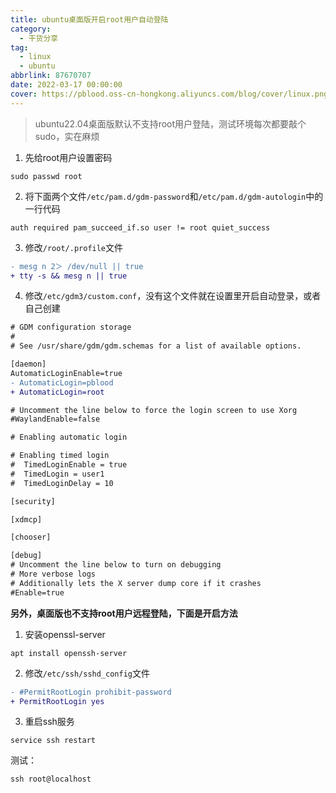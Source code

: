 ```yaml
---
title: ubuntu桌面版开启root用户自动登陆
category:
  - 干货分享
tag:
  - linux
  - ubuntu
abbrlink: 87670707
date: 2022-03-17 00:00:00
cover: https://pblood.oss-cn-hongkong.aliyuncs.com/blog/cover/linux.png
---
```


>ubuntu22.04桌面版默认不支持root用户登陆，测试环境每次都要敲个sudo，实在麻烦

1. 先给root用户设置密码
```shell
sudo passwd root
```
2. 将下面两个文件`/etc/pam.d/gdm-password`和`/etc/pam.d/gdm-autologin`中的一行代码
```shell
auth required pam_succeed_if.so user != root quiet_success
```
3. 修改`/root/.profile`文件
```diff
- mesg n 2＞ /dev/null || true
+ tty -s && mesg n || true
```
4. 修改`/etc/gdm3/custom.conf`，没有这个文件就在设置里开启自动登录，或者自己创建
```diff
# GDM configuration storage
#
# See /usr/share/gdm/gdm.schemas for a list of available options.

[daemon]
AutomaticLoginEnable=true
- AutomaticLogin=pblood
+ AutomaticLogin=root

# Uncomment the line below to force the login screen to use Xorg
#WaylandEnable=false

# Enabling automatic login

# Enabling timed login
#  TimedLoginEnable = true
#  TimedLogin = user1
#  TimedLoginDelay = 10

[security]

[xdmcp]

[chooser]

[debug]
# Uncomment the line below to turn on debugging
# More verbose logs
# Additionally lets the X server dump core if it crashes
#Enable=true
```

**另外，桌面版也不支持root用户远程登陆，下面是开启方法**
1. 安装openssl-server
```shell
apt install openssh-server
```
2. 修改`/etc/ssh/sshd_config`文件
```diff
- #PermitRootLogin prohibit-password
+ PermitRootLogin yes
```
3. 重启ssh服务
```shell
service ssh restart
```
测试：
```shell
ssh root@localhost
```